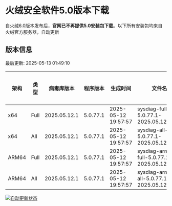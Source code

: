# 火绒安全软件5.0版本下载 

自火绒6.0版本发布后，**官网已不再提供5.0安装包下载**。以下所有安装包均来自火绒官方服务器，自动更新

<!-- TABLE_START -->

## 版本信息

最后更新: 2025-05-13 01:49:10

| 架构    | 类型   | 病毒库版本 | 程序版本  | 生成时间 | 文件名 | 大小 | 下载链接    |
|---------|-------|------------|----------|----------|--------|------|----------|
| x64     | Full | 2025.05.12.1 | 5.0.77.1 | 2025-05-12 19:57:57 | sysdiag-full-5.0.77.1-2025.05.12.1.exe | 28.34M | [下载](https://down-tencent.huorong.cn/sysdiag-full-5.0.77.1-2025.05.12.1.exe) |
| x64     | All  | 2025.05.12.1 | 5.0.77.1 | 2025-05-12 19:57:57 | sysdiag-all-5.0.77.1-2025.05.12.1.exe | 28.34M | [下载](https://down-tencent.huorong.cn/sysdiag-all-5.0.77.1-2025.05.12.1.exe) |
| ARM64   | Full | 2025.05.12.1 | 5.0.77.1 | 2025-05-12 19:57:57 | sysdiag-arm64-full-5.0.77.1-2025.05.12.1.exe | 28.05M | [下载](https://down-tencent.huorong.cn/sysdiag-arm64-full-5.0.77.1-2025.05.12.1.exe) |
| ARM64   | All  | 2025.05.12.1 | 5.0.77.1 | 2025-05-12 19:57:57 | sysdiag-arm64-all-5.0.77.1-2025.05.12.1.exe | 28.05M | [下载](https://down-tencent.huorong.cn/sysdiag-arm64-all-5.0.77.1-2025.05.12.1.exe) |

<!-- TABLE_END -->

[![自动更新状态](https://github.com/J54264/Huorong-Version/actions/workflows/update.yml/badge.svg)](https://github.com/J54264/Huorong-Version/actions)
